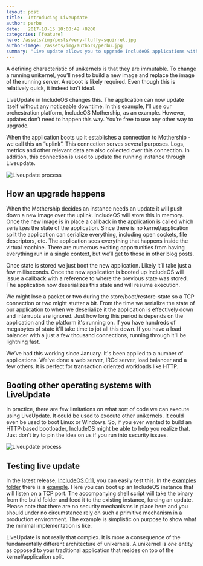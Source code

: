 ```yaml
---
layout: post
title:  Introducing Liveupdate
author: perbu
date:   2017-10-15 10:00:42 +0200
categories: [feature]
hero: /assets/img/posts/very-fluffy-squirrel.jpg
author-image: /assets/img/authors/perbu.jpg
summary: "Live update allows you to upgrade IncludeOS applications without downtime"
---
```


A defining characteristic of unikernels is that they are immutable. To change a running unikernel, you’ll need to build a new image and replace the image of the running server. A reboot is likely required. Even though this is relatively quick, it indeed isn't ideal.

LiveUpdate in IncludeOS changes this. The application can now update itself without any noticeable downtime.  In this example, I’ll use our orchestration platform, IncludeOS Mothership, as an example. However, updates don’t need to happen this way. You’re free to use any other way to upgrade.

When the application boots up it establishes a connection to Mothership - we call this an “uplink”. This connection serves several purposes. Logs, metrics and other relevant data are also collected over this connection. In addition, this connection is used to update the running instance through Liveupdate.

![Liveupdate process]({{site-url}}/assets/img/posts/liveupdate.gif)

## How an upgrade happens
When the Mothership decides an instance needs an update it will push down a new image over the uplink. IncludeOS will store this in memory. Once the new image is in place a callback in the application is called which serializes the state of the application. Since there is no kernel/application split the application can serialize everything, including open sockets, file descriptors, etc. The application sees everything that happens inside the virtual machine. There are numerous exciting opportunities from having everything run in a single context, but we’ll get to those in other blog posts.

Once state is stored we just boot the new application. Likely it’ll take just a few milliseconds. Once the new application is booted up IncludeOS will issue a callback with a reference to where the previous state was stored. The application now deserializes this state and will resume execution.

We might lose a packet or two during the store/boot/restore-state so a TCP connection or two might stutter a bit. From the time we serialize the state of our application to when we deserialize it the application is effectively down and interrupts are ignored. Just how long this period is depends on the application and the platform it's running on. If you have hundreds of megabytes of state it'll take time to jot all this down. If you have a load balancer with a just a few thousand connections, running through it'll be lightning fast.

We’ve had this working since January. It's been applied to a number of applications. We've done a web server, IRCd server, load balancer and a few others. It is perfect for transaction oriented workloads like HTTP.

## Booting other operating systems with LiveUpdate

In practice, there are few limitations on what sort of code we can execute using LiveUpdate. It could be used to execute other unikernels. It could even be used to boot Linux or Windows. So, if you ever wanted to build an HTTP-based bootloader, IncludeOS might be able to help you realize that. Just don’t try to pin the idea on us if you run into security issues.

![Liveupdate process]({{site-url}}/assets/img/posts/liveupdate-terminal.gif)


## Testing live update

In the latest release, [IncludeOS 0.11], you can easily test this. In the [examples folder] there is a [example]. Here you can boot up an IncludeOS instance that will listen on a TCP port. The accompanying shell script will take the binary from the build folder and feed it to the existing instance, forcing an update. Please note that there are no security mechanisms in place here and you should under no circumstance rely on such a primitive mechanism in a production environment. The example is simplistic on purpose to show what the minimal implementation is like.

LiveUpdate is not really that complex. It is more a consequence of the fundamentally different architecture of unikernels. A unikernel is _one_ entity as opposed to your traditional application that resides on top of the kernel/application split.

[IncludeOS 0.11]: /blog/2017/includeos-0.11-released.html
[example]: https://github.com/hioa-cs/IncludeOS/tree/v0.11.0/examples/LiveUpdate
[examples folder]: https://github.com/hioa-cs/IncludeOS/tree/v0.11.0/examples/

